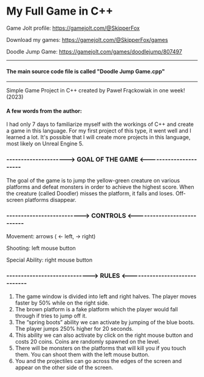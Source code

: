# My Full Game in C++

Game Jolt profile: https://gamejolt.com/@SkipperFox

Download my games: https://gamejolt.com/@SkipperFox/games

Doodle Jump Game: https://gamejolt.com/games/doodlejump/807497

---
#### The main source code file is called "Doodle Jump Game.cpp"
---

Simple Game Project in C++ created by Paweł Frąckowiak in one week! (2023)
#### A few words from the author:
I had only 7 days to familiarize myself with the workings of C++ and create a game in this language. For my first project of this type, it went well and I learned a lot. It's possible that I will create more projects in this language, most likely on Unreal Engine 5.
### ---------------------> GOAL OF THE GAME <----------------------
The goal of the game is to jump the yellow-green creature on various platforms and defeat monsters in order to achieve the highest score. When the creature (called Doodler) misses the platform, it falls and loses. Off-screen platforms disappear.
### --------------------------> CONTROLS <---------------------------
Movement:          arrows ( <- left, -> right)

Shooting:             left mouse button

Special Ability:    right mouse button

### -----------------------------> RULES <------------------------------
1. The game window is divided into left and right halves. The player moves faster by 50% while on the right side.
2. The brown platform is a fake platform which the player would fall through if tries to jump off it.
3. The “spring boots” ability we can activate by jumping of the blue boots. The player jumps 250% higher for 20 seconds.
4. This ability we can also activate by click on the right mouse button and costs 20 coins. Coins are randomly spawned on the level.
5. There will be monsters on the platforms that will kill you if you touch them. You can shoot them with the left mouse button.
6. You and the projectiles can go across the edges of the screen and appear on the other side of the screen.
